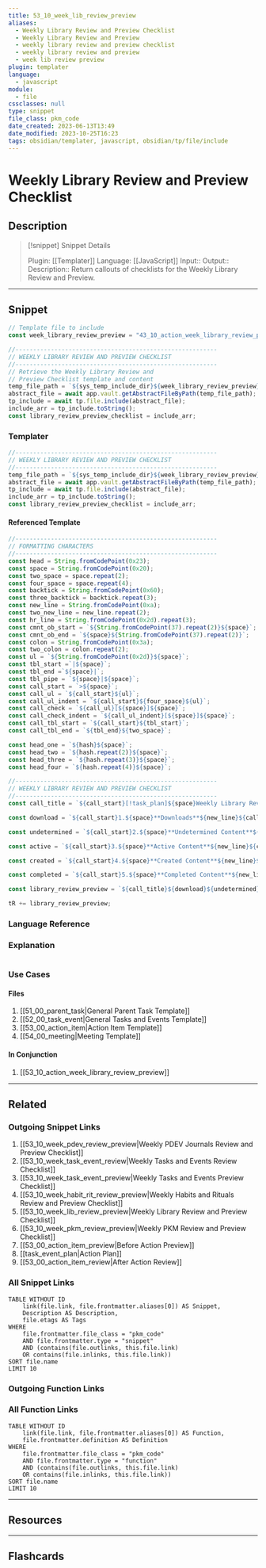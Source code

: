 ```yaml
---
title: 53_10_week_lib_review_preview
aliases:
  - Weekly Library Review and Preview Checklist
  - Weekly Library Review and Preview
  - weekly library review and preview checklist
  - weekly library review and preview
  - week lib review preview
plugin: templater
language:
  - javascript
module:
  - file
cssclasses: null
type: snippet
file_class: pkm_code
date_created: 2023-06-13T13:49
date_modified: 2023-10-25T16:23
tags: obsidian/templater, javascript, obsidian/tp/file/include
---
```

# Weekly Library Review and Preview Checklist

## Description

> [!snippet] Snippet Details
>
> Plugin: [[Templater]]
> Language: [[JavaScript]]
> Input::
> Output::
> Description:: Return callouts of checklists for the Weekly Library Review and Preview.

---

## Snippet

<!-- Add the full code including explanatory comments  -->

```javascript
// Template file to include
const week_library_review_preview = "43_10_action_week_library_review_preview";

//---------------------------------------------------------
// WEEKLY LIBRARY REVIEW AND PREVIEW CHECKLIST
//---------------------------------------------------------
// Retrieve the Weekly Library Review and
// Preview Checklist template and content
temp_file_path = `${sys_temp_include_dir}${week_library_review_preview}.md`;
abstract_file = await app.vault.getAbstractFileByPath(temp_file_path);
tp_include = await tp.file.include(abstract_file);
include_arr = tp_include.toString();
const library_review_preview_checklist = include_arr;
```

### Templater

<!-- Add the full code excluding explanatory comments  -->

```javascript
//---------------------------------------------------------
// WEEKLY LIBRARY REVIEW AND PREVIEW CHECKLIST
//---------------------------------------------------------
temp_file_path = `${sys_temp_include_dir}${week_library_review_preview}.md`;
abstract_file = await app.vault.getAbstractFileByPath(temp_file_path);
tp_include = await tp.file.include(abstract_file);
include_arr = tp_include.toString();
const library_review_preview_checklist = include_arr;
```

#### Referenced Template

```javascript
//---------------------------------------------------------
// FORMATTING CHARACTERS
//---------------------------------------------------------
const head = String.fromCodePoint(0x23);
const space = String.fromCodePoint(0x20);
const two_space = space.repeat(2);
const four_space = space.repeat(4);
const backtick = String.fromCodePoint(0x60);
const three_backtick = backtick.repeat(3);
const new_line = String.fromCodePoint(0xa);
const two_new_line = new_line.repeat(2);
const hr_line = String.fromCodePoint(0x2d).repeat(3);
const cmnt_ob_start = `${String.fromCodePoint(37).repeat(2)}${space}`;
const cmnt_ob_end = `${space}${String.fromCodePoint(37).repeat(2)}`;
const colon = String.fromCodePoint(0x3a);
const two_colon = colon.repeat(2);
const ul = `${String.fromCodePoint(0x2d)}${space}`;
const tbl_start =`|${space}`;
const tbl_end =`${space}|`;
const tbl_pipe = `${space}|${space}`;
const call_start = `>${space}`;
const call_ul = `${call_start}${ul}`;
const call_ul_indent = `${call_start}${four_space}${ul}`;
const call_check = `${call_ul}[${space}]${space}`;
const call_check_indent = `${call_ul_indent}[${space}]${space}`;
const call_tbl_start = `${call_start}${tbl_start}`;
const call_tbl_end = `${tbl_end}${two_space}`;

const head_one = `${hash}${space}`;
const head_two = `${hash.repeat(2)}${space}`;
const head_three = `${hash.repeat(3)}${space}`;
const head_four = `${hash.repeat(4)}${space}`;

//---------------------------------------------------------
// WEEKLY LIBRARY REVIEW AND PREVIEW CHECKLIST
//---------------------------------------------------------
const call_title = `${call_start}[!task_plan]${space}Weekly Library Review and Preview Plan${new_line}${call_start}${new_line}`;

const download = `${call_start}1.${space}**Downloads**${new_line}${call_check_indent}Upload MarkDownload folder contents to vault.${new_line}${call_check_indent}Upload relevant files in the Downloads folder to vault.${new_line}${call_start}${new_line}`;

const undetermined = `${call_start}2.${space}**Undetermined Content**${new_line}${call_check_indent}Review undetermined content.${new_line}${call_check_indent}Determine new content status.${new_line}${call_check_indent}Prioritize content.${new_line}${call_start}${new_line}`;

const active = `${call_start}3.${space}**Active Content**${new_line}${call_check_indent}Review active content.${new_line}${call_check_indent}Determine the contents' priority.${new_line}${call_check_indent}Create tasks to review high priority content.${new_line}${call_start}${new_line}`;

const created = `${call_start}4.${space}**Created Content**${new_line}${call_check_indent}Review content created in the last week.${new_line}${call_start}${new_line}`;

const completed = `${call_start}5.${space}**Completed Content**${new_line}${call_check_indent}Review content completed in the last week.${new_line}${call_check_indent}Write any insights about the individual content pieces or the completed content as a whole.${new_line}${call_check_indent}Determine whether to keep the content as a resource or remove from vault.`;

const library_review_preview = `${call_title}${download}${undetermined}${active}${created}${completed}`;

tR += library_review_preview;
```

### Language Reference

<!-- Recreate the code with links to files  -->

### Explanation

```javascript

```

### Use Cases

#### Files

<!-- Files containing the snippet  -->

1. [[51_00_parent_task|General Parent Task Template]]
2. [[52_00_task_event|General Tasks and Events Template]]
3. [[53_00_action_item|Action Item Template]]
4. [[54_00_meeting|Meeting Template]]

#### In Conjunction

<!-- Snippets used together with this snippet  -->

1. [[53_10_action_week_library_review_preview]]

---

## Related

### Outgoing Snippet Links

<!-- Link related snippet here -->

1. [[53_10_week_pdev_review_preview|Weekly PDEV Journals Review and Preview Checklist]]
2. [[53_10_week_task_event_review|Weekly Tasks and Events Review Checklist]]
3. [[53_10_week_task_event_preview|Weekly Tasks and Events Preview Checklist]]
4. [[53_10_week_habit_rit_review_preview|Weekly Habits and Rituals Review and Preview Checklist]]
5. [[53_10_week_lib_review_preview|Weekly Library Review and Preview Checklist]]
6. [[53_10_week_pkm_review_preview|Weekly PKM Review and Preview Checklist]]
7. [[53_00_action_item_preview|Before Action Preview]]
8. [[task_event_plan|Action Plan]]
9. [[53_00_action_item_review|After Action Review]]

### All Snippet Links

<!-- Query limit 10  -->

```dataview
TABLE WITHOUT ID
	link(file.link, file.frontmatter.aliases[0]) AS Snippet,
	Description AS Description,
	file.etags AS Tags
WHERE
	file.frontmatter.file_class = "pkm_code"
	AND file.frontmatter.type = "snippet"
	AND (contains(file.outlinks, this.file.link)
	OR contains(file.inlinks, this.file.link))
SORT file.name
LIMIT 10
```

### Outgoing Function Links

<!-- Link related functions here -->

### All Function Links

<!-- Query limit 10  -->

```dataview
TABLE WITHOUT ID
	link(file.link, file.frontmatter.aliases[0]) AS Function,
	file.frontmatter.definition AS Definition
WHERE
	file.frontmatter.file_class = "pkm_code"
	AND file.frontmatter.type = "function"
	AND (contains(file.outlinks, this.file.link)
	OR contains(file.inlinks, this.file.link))
SORT file.name
LIMIT 10
```

---

## Resources

---

## Flashcards
